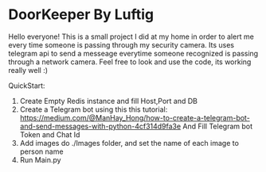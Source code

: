 # DoorKeeper By Luftig

Hello everyone!
This is a small project I did at my home in order to alert me every time someone is passing through my security camera.
Its uses telegram api to send a messeage everytime someone recognized is passing through a network camera.
Feel free to look and use the code, its working really well :)

QuickStart:
1. Create Empty Redis instance and fill Host,Port and DB
2. Create a Telegram bot using this this tutorial: https://medium.com/@ManHay_Hong/how-to-create-a-telegram-bot-and-send-messages-with-python-4cf314d9fa3e
   And Fill Telegram bot Token and Chat Id
3. Add images do ./Images folder, and set the name of each image to person name
4. Run Main.py
